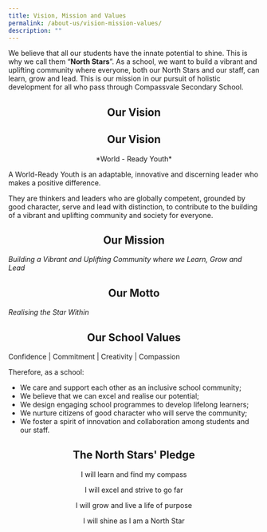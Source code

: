 ```yaml
---
title: Vision, Mission and Values
permalink: /about-us/vision-mission-values/
description: ""
---
```

We believe that all our students have the innate potential to shine.  This is why we call them “**North Stars**”.  As a school, we want to build a vibrant and uplifting community where everyone, both our North Stars and our staff, can learn, grow and lead.  This is our mission in our pursuit of holistic development for all who pass through Compassvale Secondary School. 

<style>
h2 {
  text-align: center;
}
</style>

<h2>
Our Vision </h2>
	
## Our Vision
<center>
*World - Ready Youth* </center>




 A World-Ready Youth is an adaptable, innovative and discerning leader who makes a positive difference. 

They are thinkers and leaders who are globally competent, grounded by good character, serve and lead with distinction, to contribute to the building of a vibrant and uplifting community and society for everyone. 

	
## Our Mission 
  
_Building a Vibrant and Uplifting Community where we Learn, Grow and Lead_ 

## Our Motto
*Realising the Star Within*

## Our School Values
Confidence | Commitment | Creativity | Compassion


Therefore, as a school:
* We care and support each other as an inclusive school community;
* We believe that we can excel and realise our potential;
* We design engaging school programmes to develop lifelong learners;
* We nurture citizens of good character who will serve the community;
*	We foster a spirit of innovation and collaboration among students and our staff.


	
## The North Stars' Pledge

<center>
I will learn and find my compass

I will excel and strive to go far

I will grow and live a life of purpose

I will shine as I am a North Star </center>
